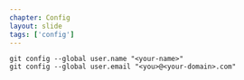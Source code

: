 ```yaml
---
chapter: Config
layout: slide
tags: ['config']
---
```

	git config --global user.name "<your-name>"
	git config --global user.email "<you>@<your-domain>.com"

